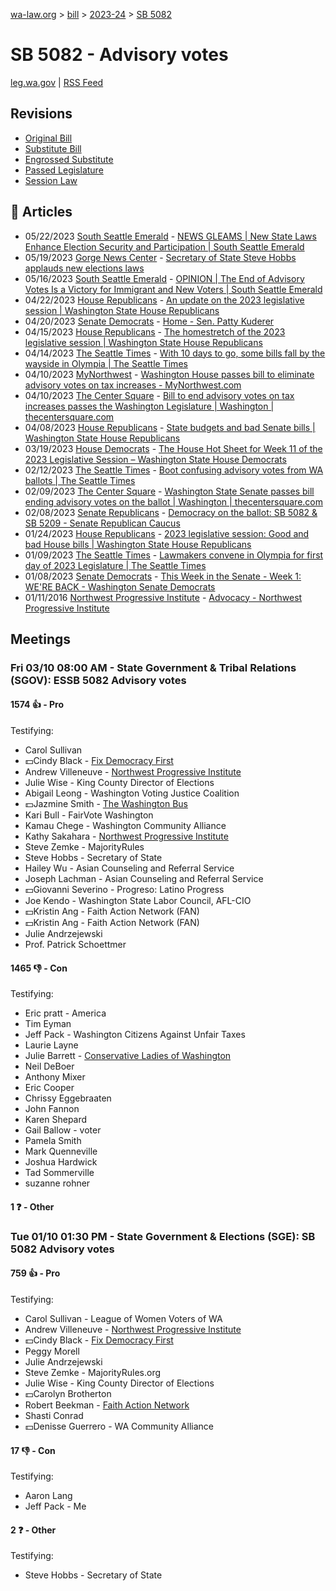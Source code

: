 [wa-law.org](/) > [bill](/bill/) > [2023-24](/bill/2023-24/) > [SB 5082](/bill/2023-24/sb/5082/)

# SB 5082 - Advisory votes
[leg.wa.gov](https://app.leg.wa.gov/billsummary?BillNumber=5082&Year=2023&Initiative=false) | [RSS Feed](./rss.xml)

## Revisions
* [Original Bill](1/)
* [Substitute Bill](S/)
* [Engrossed Substitute](S.E/)
* [Passed Legislature](S.PL/)
* [Session Law](S.SL/)

## 📰 Articles
* 05/22/2023 [South Seattle Emerald](/org/south_seattle_emerald/) - [NEWS GLEAMS | New State Laws Enhance Election Security and Participation | South Seattle Emerald](https://southseattleemerald.com/2023/05/22/news-gleams-new-state-laws-enhance-election-security-and-participation/#:~:text=SB%205082)
* 05/19/2023 [Gorge News Center](/org/gorge_news_center/) - [Secretary of State Steve Hobbs applauds new elections laws](https://gorgenewscenter.com/2023/05/19/secretary-of-state-steve-hobbs-applauds-new-elections-laws/#:~:text=SB%205082)
* 05/16/2023 [South Seattle Emerald](/org/south_seattle_emerald/) - [OPINION | The End of Advisory Votes Is a Victory for Immigrant and New Voters | South Seattle Emerald](https://southseattleemerald.com/2023/05/16/opinion-the-end-of-advisory-votes-is-a-victory-for-immigrant-and-new-voters/#:~:text=Senate%20Bill%205082)
* 04/22/2023 [House Republicans](/org/house_republicans/) - [An update on the 2023 legislative session | Washington State House Republicans](https://houserepublicans.wa.gov/current/an-update-on-the-2023-legislative-session/#:~:text=Senate%20Bill%205082)
* 04/20/2023 [Senate Democrats](/org/senate_democrats/) - [Home - Sen. Patty Kuderer](https://senatedemocrats.wa.gov/blog/team_members/sen-patty-kuderer/#:~:text=Senate%20Bill%205082)
* 04/15/2023 [House Republicans](/org/house_republicans/) - [The homestretch of the 2023 legislative session | Washington State House Republicans](https://houserepublicans.wa.gov/current/the-homestretch-of-the-2023-legislative-session/#:~:text=Senate%20Bill%205082)
* 04/14/2023 [The Seattle Times](/org/the_seattle_times/) - [With 10 days to go, some bills fall by the wayside in Olympia | The Seattle Times](https://www.seattletimes.com/seattle-news/politics/with-10-days-to-go-some-bills-fall-by-the-wayside-in-olympia/#:~:text=Senate%20Bill%205082)
* 04/10/2023 [MyNorthwest](/org/mynorthwest/) - [Washington House passes bill to eliminate advisory votes on tax increases - MyNorthwest.com](https://mynorthwest.com/3814763/washington-senate-eliminate-public-vote-tax-increases/#:~:text=SB%205082)
* 04/10/2023 [The Center Square](/org/the_center_square/) - [Bill to end advisory votes on tax increases passes the Washington Legislature | Washington | thecentersquare.com](https://www.thecentersquare.com/washington/article_db2a7e5c-d7d0-11ed-b817-774b0fd6b4d9.html#:~:text=Senate%20Bill%205082)
* 04/08/2023 [House Republicans](/org/house_republicans/) - [State budgets and bad Senate bills | Washington State House Republicans](https://houserepublicans.wa.gov/current/state-budgets-and-bad-senate-bills/#:~:text=Senate%20Bill%205082)
* 03/19/2023 [House Democrats](/org/house_democrats/) - [The House Hot Sheet for Week 11 of the 2023 Legislative Session – Washington State House Democrats](https://housedemocrats.wa.gov/blog/2023/03/19/the-house-hot-sheet-for-week-11-of-the-2023-legislative-session/#:~:text=ESSB%205082)
* 02/12/2023 [The Seattle Times](/org/the_seattle_times/) - [Boot confusing advisory votes from WA ballots | The Seattle Times](https://www.seattletimes.com/opinion/editorials/boot-confusing-advisory-votes-from-wa-ballots/#:~:text=Senate%20Bill%205082)
* 02/09/2023 [The Center Square](/org/the_center_square/) - [Washington State Senate passes bill ending advisory votes on the ballot | Washington | thecentersquare.com](https://www.thecentersquare.com/washington/article_a26fa460-a8b5-11ed-b194-abb7ce884f74.html#:~:text=Senate%20Bill%205082)
* 02/08/2023 [Senate Republicans](/org/senate_republicans/) - [Democracy on the ballot: SB 5082 & SB 5209 - Senate Republican Caucus](https://src.wastateleg.org/blog/democracy-ballot-sb-5082-sb-5209/#:~:text=Senate%20Bill%205082)
* 01/24/2023 [House Republicans](/org/house_republicans/) - [2023 legislative session: Good and bad House bills | Washington State House Republicans](https://houserepublicans.wa.gov/good-bills-bad-bills/#:~:text=Senate%20Bill%205082)
* 01/09/2023 [The Seattle Times](/org/the_seattle_times/) - [Lawmakers convene in Olympia for first day of 2023 Legislature | The Seattle Times](https://www.seattletimes.com/seattle-news/politics/lawmakers-convene-in-olympia-for-first-day-of-2023-legislature/#:~:text=SB%205082)
* 01/08/2023 [Senate Democrats](/org/senate_democrats/) - [This Week in the Senate - Week 1: WE'RE BACK - Washington Senate Democrats](https://senatedemocrats.wa.gov/blog/2023/01/08/this-week-in-the-senate-week-1-were-back/#:~:text=SB%205082)
* 01/11/2016 [Northwest Progressive Institute](/org/northwest_progressive_institute/) - [Advocacy - Northwest Progressive Institute](https://www.nwprogressive.org/advocacy/#:~:text=Senate%20Bill%205082)

## Meetings
### Fri 03/10 08:00 AM - State Government & Tribal Relations (SGOV): ESSB 5082 Advisory votes
#### 1574 👍 - Pro
Testifying:
* Carol Sullivan
* 💵Cindy Black - [Fix Democracy First](/org/fix_democracy_first/)
* Andrew Villeneuve - [Northwest Progressive Institute](/org/northwest_progressive_institute/)
* Julie Wise - King County Director of Elections
* Abigail Leong - Washington Voting Justice Coalition
* 💵Jazmine Smith - [The Washington Bus](/org/the_washington_bus/)
* Kari Bull - FairVote Washington
* Kamau Chege - Washington Community Alliance
* Kathy Sakahara - [Northwest Progressive Institute](/org/northwest_progressive_institute/)
* Steve Zemke - MajorityRules
* Steve Hobbs - Secretary of State
* Hailey Wu - Asian Counseling and Referral Service
* Joseph Lachman - Asian Counseling and Referral Service
* 💵Giovanni Severino - Progreso: Latino Progress
* Joe Kendo - Washington State Labor Council, AFL-CIO
* 💵Kristin Ang - Faith Action Network (FAN)
* 💵Kristin Ang - Faith Action Network (FAN)
* Julie Andrzejewski
* Prof. Patrick Schoettmer

#### 1465 👎 - Con
Testifying:
* Eric pratt - America
* Tim Eyman
* Jeff Pack - Washington Citizens Against Unfair Taxes
* Laurie Layne
* Julie Barrett - [Conservative Ladies of Washington](/org/conservative_ladies_of_washington/)
* Neil DeBoer
* Anthony Mixer
* Eric Cooper
* Chrissy Eggebraaten
* John Fannon
* Karen Shepard
* Gail Ballow - voter
* Pamela Smith
* Mark Quenneville
* Joshua Hardwick
* Tad Sommerville
* suzanne rohner

#### 1 ❓ - Other

### Tue 01/10 01:30 PM - State Government & Elections (SGE): SB 5082 Advisory votes
#### 759 👍 - Pro
Testifying:
* Carol Sullivan - League of Women Voters of WA
* Andrew Villeneuve - [Northwest Progressive Institute](/org/northwest_progressive_institute/)
* 💵Cindy Black - [Fix Democracy First](/org/fix_democracy_first/)
* Peggy Morell
* Julie Andrzejewski
* Steve Zemke - MajorityRules.org
* Julie Wise - King County Director of Elections
* 💵Carolyn Brotherton
* Robert Beekman - [Faith Action Network](/org/faith_action_network/)
* Shasti Conrad
* 💵Denisse Guerrero - WA Community Alliance

#### 17 👎 - Con
Testifying:
* Aaron Lang
* Jeff Pack - Me

#### 2 ❓ - Other
Testifying:
* Steve Hobbs - Secretary of State
